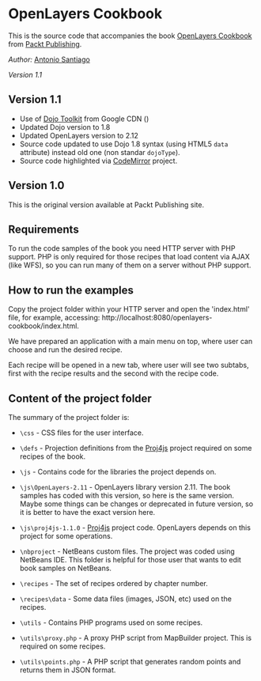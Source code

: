 OpenLayers Cookbook
===================

This is the source code that accompanies the book [OpenLayers Cookbook](http://acuriousanimal.com/blog/2012/09/02/openlayers-cookbook-is-out/)
from [Packt Publishing](http://www.packtpub.com/openlayers-create-gis-web-applications-cookbook/book).

*Author:* [Antonio Santiago](http://acuriousanimal.com)

*Version 1.1* 

Version 1.1
-----------

* Use of [Dojo Toolkit](http://dojotoolkit.org/) from Google CDN (<code><script src="//ajax.googleapis.com/ajax/libs/dojo/1.8.0/dojo/dojo.js"></script></code>)
* Updated Dojo version to 1.8
* Updated OpenLayers version to 2.12
* Source code updated to use Dojo 1.8 syntax (using HTML5 <code>data</code> attribute) instead old
one (non standar <code>dojoType</code>).
* Source code highlighted via [CodeMirror](http://codemirror.net/) project.

Version 1.0
-----------

This is the original version available at Packt Publishing site.

Requirements
------------

To run the code samples of the book you need HTTP server with PHP support. 
PHP is only required for those recipes that load content via AJAX (like WFS), 
so you can run many of them on a server without PHP support.

How to run the examples
-----------------------

Copy the project folder within your HTTP server and open the 'index.html' file,
for example, accessing: http://localhost:8080/openlayers-cookbook/index.html.

We have prepared an application with a main menu on top, where user can 
choose and run the desired recipe. 

Each recipe will be opened in a new tab, where user will see two subtabs, first with
the recipe results and the second with the recipe code.

Content of the project folder
-----------------------------

The summary of the project folder is:

* `\css` - CSS files for the user interface.

* `\defs` - Projection definitions from the [Proj4js](http://trac.osgeo.org/proj4js/) project required on some recipes of the book.

* `\js` - Contains code for the libraries the project depends on.

* `\js\OpenLayers-2.11` - OpenLayers library version 2.11. The book samples has coded with
                          this version, so here is the same version. Maybe some things can be changes
                          or deprecated in future version, so it is better to have the exact version here.

* `\js\proj4js-1.1.0` - [Proj4js](http://trac.osgeo.org/proj4js/) project code. OpenLayers depends on this project for some operations.

* `\nbproject` - NetBeans custom files. The project was coded using NetBeans IDE. This
         folder is helpful for those user that wants to edit book samples on NetBeans.

* `\recipes` - The set of recipes ordered by chapter number.

* `\recipes\data` - Some data files (images, JSON, etc) used on the recipes.

* `\utils` - Contains PHP programs used on some recipes.

* `\utils\proxy.php` - A proxy PHP script from MapBuilder project. This is required on some recipes.

* `\utils\points.php` - A PHP script that generates random points and returns them in JSON format.


